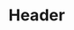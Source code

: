<!-- TITLE: Screaming Terror -->
<!-- SUBTITLE: Fills your target with unholy terror, preventing them from moving, and possibly causing them to forget about their enemies.  This spell works on opponents up to level 55. -->

# Header